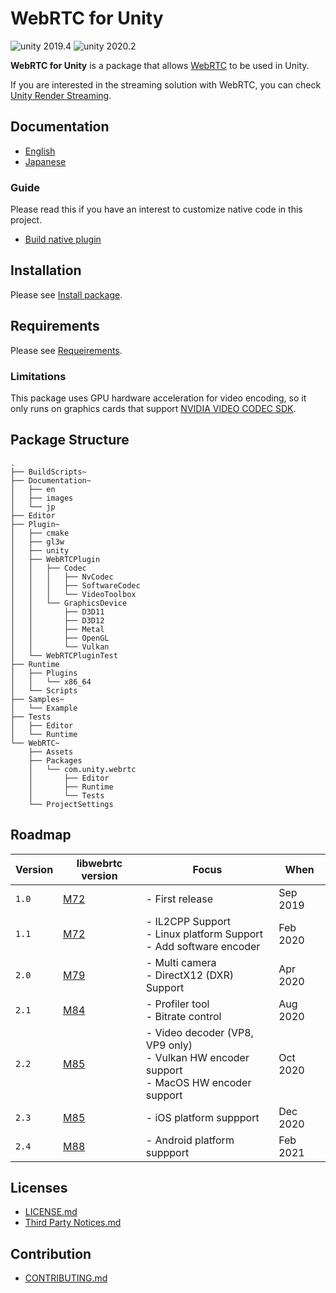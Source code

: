 # WebRTC for Unity

<img src="https://img.shields.io/badge/unity-2019.4-green.svg?style=flat-square" alt="unity 2019.4">
<img src="https://img.shields.io/badge/unity-2020.2-green.svg?style=flat-square" alt="unity 2020.2">

**WebRTC for Unity** is a package that allows [WebRTC](https://webrtc.org) to be used in Unity.

If you are interested in the streaming solution with WebRTC, you can check [Unity Render Streaming](https://github.com/Unity-Technologies/UnityRenderStreaming). 

## Documentation

- [English](https://docs.unity3d.com/Packages/com.unity.webrtc@2.1/manual/index.html)
- [Japanese](https://docs.unity3d.com/Packages/com.unity.webrtc@2.1/manual/jp/index.html)

### Guide

Please read this if you have an interest to customize native code in this project.

- [Build native plugin](Plugin~/README.md)

## Installation

Please see [Install package](Documentation~/install.md).

## Requirements

Please see [Requeirements](Documentation~/index.md#requirements).

### Limitations

This package uses GPU hardware acceleration for video encoding, so it only runs on graphics cards that support [NVIDIA VIDEO CODEC SDK](https://developer.nvidia.com/nvidia-video-codec-sdk).

## Package Structure

```
.
├── BuildScripts~
├── Documentation~
│   ├── en
│   ├── images
│   └── jp
├── Editor
├── Plugin~
│   ├── cmake
│   ├── gl3w
│   ├── unity
│   ├── WebRTCPlugin
│   │   ├── Codec
│   │   │   ├── NvCodec
│   │   │   ├── SoftwareCodec
│   │   │   └── VideoToolbox
│   │   └── GraphicsDevice
│   │       ├── D3D11
│   │       ├── D3D12
│   │       ├── Metal
│   │       ├── OpenGL
│   │       └── Vulkan
│   └── WebRTCPluginTest
├── Runtime
│   ├── Plugins
│   │   └── x86_64
│   └── Scripts
├── Samples~
│   └── Example
├── Tests
│   ├── Editor
│   └── Runtime
└── WebRTC~
    ├── Assets
    ├── Packages
    │   └── com.unity.webrtc
    │       ├── Editor
    │       ├── Runtime
    │       └── Tests
    └── ProjectSettings
```

## Roadmap

| Version | libwebrtc version                                                              | Focus                                                                                          | When     | 
| ------- | ------------------------------------------------------------------------------ | ---------------------------------------------------------------------------------------------- | -------- |
| `1.0`   | [M72](https://groups.google.com/d/msg/discuss-webrtc/3h4y0fimHwg/j6G4dTVvCAAJ) | - First release                                                                                | Sep 2019 |    
| `1.1`   | [M72](https://groups.google.com/d/msg/discuss-webrtc/3h4y0fimHwg/j6G4dTVvCAAJ) | - IL2CPP Support<br> - Linux platform Support<br/> - Add software encoder                      | Feb 2020 |
| `2.0`   | [M79](https://groups.google.com/d/msg/discuss-webrtc/Ozvbd0p7Q1Y/M4WN2cRKCwAJ) | - Multi camera <br>- DirectX12 (DXR) Support                                                   | Apr 2020 |
| `2.1`   | [M84](https://groups.google.com/g/discuss-webrtc/c/MRAV4jgHYV0/m/A5X253_ZAQAJ) | - Profiler tool <br>- Bitrate control                                                          | Aug 2020 |
| `2.2`   | [M85](https://groups.google.com/g/discuss-webrtc/c/Qq3nsR2w2HU/m/7WGLPscPBwAJ) | - Video decoder (VP8, VP9 only) <br>- Vulkan HW encoder support <br>- MacOS HW encoder support | Oct 2020 |
| `2.3`   | [M85](https://groups.google.com/g/discuss-webrtc/c/Qq3nsR2w2HU/m/7WGLPscPBwAJ) | - iOS platform suppport                                                                        | Dec 2020 |
| `2.4`   | [M88](https://groups.google.com/g/discuss-webrtc/c/A0FjOcTW2c0/m/UAv-veyPCAAJ) | - Android platform suppport                                                                        | Feb 2021 |

## Licenses

- [LICENSE.md](LICENSE.md)
- [Third Party Notices.md](Third%20Party%20Notices.md)

## Contribution
- [CONTRIBUTING.md](CONTRIBUTING.md)
